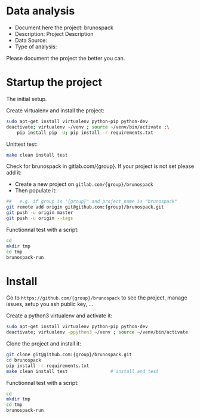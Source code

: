 # Data analysis
- Document here the project: brunospack
- Description: Project Description
- Data Source:
- Type of analysis:

Please document the project the better you can.

# Startup the project

The initial setup.

Create virtualenv and install the project:
```bash
sudo apt-get install virtualenv python-pip python-dev
deactivate; virtualenv ~/venv ; source ~/venv/bin/activate ;\
    pip install pip -U; pip install -r requirements.txt
```

Unittest test:
```bash
make clean install test
```

Check for brunospack in gitlab.com/{group}.
If your project is not set please add it:

- Create a new project on `gitlab.com/{group}/brunospack`
- Then populate it:

```bash
##   e.g. if group is "{group}" and project_name is "brunospack"
git remote add origin git@github.com:{group}/brunospack.git
git push -u origin master
git push -u origin --tags
```

Functionnal test with a script:

```bash
cd
mkdir tmp
cd tmp
brunospack-run
```

# Install

Go to `https://github.com/{group}/brunospack` to see the project, manage issues,
setup you ssh public key, ...

Create a python3 virtualenv and activate it:

```bash
sudo apt-get install virtualenv python-pip python-dev
deactivate; virtualenv -ppython3 ~/venv ; source ~/venv/bin/activate
```

Clone the project and install it:

```bash
git clone git@github.com:{group}/brunospack.git
cd brunospack
pip install -r requirements.txt
make clean install test                # install and test
```
Functionnal test with a script:

```bash
cd
mkdir tmp
cd tmp
brunospack-run
```
